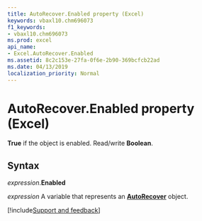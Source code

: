 ```yaml
---
title: AutoRecover.Enabled property (Excel)
keywords: vbaxl10.chm696073
f1_keywords:
- vbaxl10.chm696073
ms.prod: excel
api_name:
- Excel.AutoRecover.Enabled
ms.assetid: 8c2c153e-27fa-0f6e-2b90-369bcfcb22ad
ms.date: 04/13/2019
localization_priority: Normal
---
```



# AutoRecover.Enabled property (Excel)

**True** if the object is enabled. Read/write **Boolean**.


## Syntax

_expression_.**Enabled**

_expression_ A variable that represents an **[AutoRecover](Excel.AutoRecover.md)** object.




[!include[Support and feedback](~/includes/feedback-boilerplate.md)]